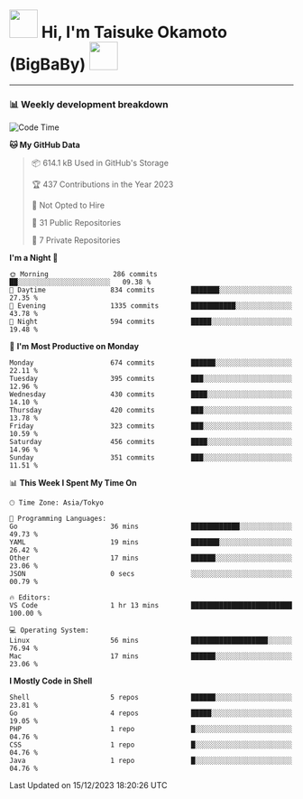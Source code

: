 <!-- Title -->
<h1>
    <img src="https://media.tenor.com/TlyRveJkgo4AAAAi/cloud-cloud-strife.gif" width="50"/> 
    Hi, I'm Taisuke Okamoto (BigBaBy) 
    <img src="https://media.tenor.com/TlyRveJkgo4AAAAi/cloud-cloud-strife.gif" width="50"/>
</h1>

---

<h3> 📊 Weekly development breakdown </h3>
<!-- waka-readme-stats -->

<!--START_SECTION:waka-->
![Code Time](http://img.shields.io/badge/Code%20Time-1%2C665%20hrs%2049%20mins-blue)

**🐱 My GitHub Data** 

> 📦 614.1 kB Used in GitHub's Storage 
 > 
> 🏆 437 Contributions in the Year 2023
 > 
> 🚫 Not Opted to Hire
 > 
> 📜 31 Public Repositories 
 > 
> 🔑 7 Private Repositories 
 > 
**I'm a Night 🦉** 

```text
🌞 Morning                286 commits         ██░░░░░░░░░░░░░░░░░░░░░░░   09.38 % 
🌆 Daytime                834 commits         ███████░░░░░░░░░░░░░░░░░░   27.35 % 
🌃 Evening                1335 commits        ███████████░░░░░░░░░░░░░░   43.78 % 
🌙 Night                  594 commits         █████░░░░░░░░░░░░░░░░░░░░   19.48 % 
```
📅 **I'm Most Productive on Monday** 

```text
Monday                   674 commits         ██████░░░░░░░░░░░░░░░░░░░   22.11 % 
Tuesday                  395 commits         ███░░░░░░░░░░░░░░░░░░░░░░   12.96 % 
Wednesday                430 commits         ████░░░░░░░░░░░░░░░░░░░░░   14.10 % 
Thursday                 420 commits         ███░░░░░░░░░░░░░░░░░░░░░░   13.78 % 
Friday                   323 commits         ███░░░░░░░░░░░░░░░░░░░░░░   10.59 % 
Saturday                 456 commits         ████░░░░░░░░░░░░░░░░░░░░░   14.96 % 
Sunday                   351 commits         ███░░░░░░░░░░░░░░░░░░░░░░   11.51 % 
```


📊 **This Week I Spent My Time On** 

```text
🕑︎ Time Zone: Asia/Tokyo

💬 Programming Languages: 
Go                       36 mins             ████████████░░░░░░░░░░░░░   49.73 % 
YAML                     19 mins             ███████░░░░░░░░░░░░░░░░░░   26.42 % 
Other                    17 mins             ██████░░░░░░░░░░░░░░░░░░░   23.06 % 
JSON                     0 secs              ░░░░░░░░░░░░░░░░░░░░░░░░░   00.79 % 

🔥 Editors: 
VS Code                  1 hr 13 mins        █████████████████████████   100.00 % 

💻 Operating System: 
Linux                    56 mins             ███████████████████░░░░░░   76.94 % 
Mac                      17 mins             ██████░░░░░░░░░░░░░░░░░░░   23.06 % 
```

**I Mostly Code in Shell** 

```text
Shell                    5 repos             ██████░░░░░░░░░░░░░░░░░░░   23.81 % 
Go                       4 repos             █████░░░░░░░░░░░░░░░░░░░░   19.05 % 
PHP                      1 repo              █░░░░░░░░░░░░░░░░░░░░░░░░   04.76 % 
CSS                      1 repo              █░░░░░░░░░░░░░░░░░░░░░░░░   04.76 % 
Java                     1 repo              █░░░░░░░░░░░░░░░░░░░░░░░░   04.76 % 
```




 Last Updated on 15/12/2023 18:20:26 UTC
<!--END_SECTION:waka-->
